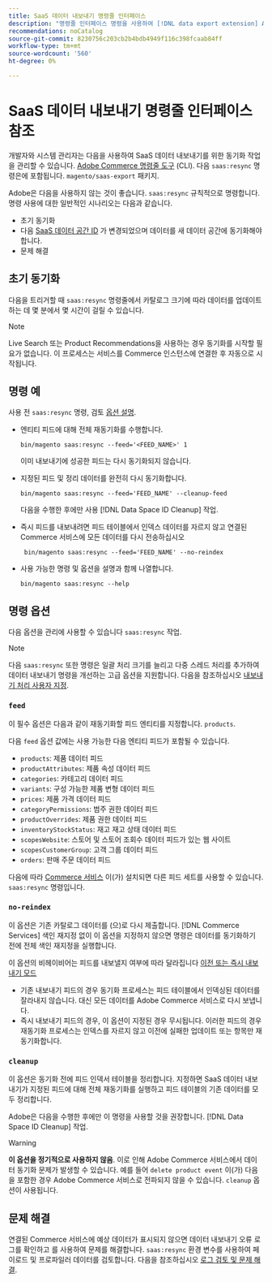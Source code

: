```yaml
---
title: SaaS 데이터 내보내기 명령줄 인터페이스
description: "명령줄 인터페이스 명령을 사용하여 [!DNL data export extension] Adobe Commerce SaaS 서비스용입니다."
recommendations: noCatalog
source-git-commit: 8230756c203cb2b4bdb4949f116c398fcaab84ff
workflow-type: tm+mt
source-wordcount: '560'
ht-degree: 0%

---
```


# SaaS 데이터 내보내기 명령줄 인터페이스 참조

개발자와 시스템 관리자는 다음을 사용하여 SaaS 데이터 내보내기를 위한 동기화 작업을 관리할 수 있습니다. [Adobe Commerce 명령줄 도구](https://experienceleague.adobe.com/en/docs/commerce-operations/configuration-guide/cli/config-cli) (CLI). 다음 `saas:resync` 명령은에 포함됩니다. `magento/saas-export` 패키지.

Adobe은 다음을 사용하지 않는 것이 좋습니다. `saas:resync` 규칙적으로 명령합니다. 명령 사용에 대한 일반적인 시나리오는 다음과 같습니다.

- 초기 동기화
- 다음 [SaaS 데이터 공간 ID](https://experienceleague.adobe.com/en/docs/commerce-admin/config/services/saas) 가 변경되었으며 데이터를 새 데이터 공간에 동기화해야 합니다.
- 문제 해결

## 초기 동기화

다음을 트리거할 때 `saas:resync` 명령줄에서 카탈로그 크기에 따라 데이터를 업데이트하는 데 몇 분에서 몇 시간이 걸릴 수 있습니다.

>[!NOTE]
>Live Search 또는 Product Recommendations을 사용하는 경우 동기화를 시작할 필요가 없습니다. 이 프로세스는 서비스를 Commerce 인스턴스에 연결한 후 자동으로 시작됩니다.

## 명령 예

사용 전 `saas:resync` 명령, 검토 [옵션 설명](#command-options).

- 엔티티 피드에 대해 전체 재동기화를 수행합니다.

  ```
  bin/magento saas:resync --feed='<FEED_NAME>' 1
  ```

  이미 내보내기에 성공한 피드는 다시 동기화되지 않습니다.

- 지정된 피드 및 정리 데이터를 완전히 다시 동기화합니다.

  ```
  bin/magento saas:resync --feed='FEED_NAME' --cleanup-feed
  ```

  다음을 수행한 후에만 사용 [!DNL Data Space ID Cleanup] 작업.

- 즉시 피드를 내보내려면 피드 테이블에서 인덱스 데이터를 자르지 않고 연결된 Commerce 서비스에 모든 데이터를 다시 전송하십시오

  ```
   bin/magento saas:resync --feed='FEED_NAME' --no-reindex
  ```

- 사용 가능한 명령 및 옵션을 설명과 함께 나열합니다.

  ```
  bin/magento saas:resync --help
  ```

## 명령 옵션

다음 옵션을 관리에 사용할 수 있습니다 `saas:resync` 작업.

>[!NOTE]
>
>다음 `saas:resync` 또한 명령은 일괄 처리 크기를 늘리고 다중 스레드 처리를 추가하여 데이터 내보내기 명령을 개선하는 고급 옵션을 지원합니다. 다음을 참조하십시오 [내보내기 처리 사용자 지정](customize-export-processing.md).

### `feed`

이 필수 옵션은 다음과 같이 재동기화할 피드 엔티티를 지정합니다. `products`.

다음 `feed` 옵션 값에는 사용 가능한 다음 엔티티 피드가 포함될 수 있습니다.

- `products`: 제품 데이터 피드
- `productAttributes`: 제품 속성 데이터 피드
- `categories`: 카테고리 데이터 피드
- `variants`: 구성 가능한 제품 변형 데이터 피드
- `prices`: 제품 가격 데이터 피드
- `categoryPermissions`: 범주 권한 데이터 피드
- `productOverrides`: 제품 권한 데이터 피드
- `inventoryStockStatus`: 재고 재고 상태 데이터 피드
- `scopesWebsite`: 스토어 및 스토어 조회수 데이터 피드가 있는 웹 사이트
- `scopesCustomerGroup`: 고객 그룹 데이터 피드
- `orders`: 판매 주문 데이터 피드

다음에 따라 [Commerce 서비스](../landing/saas.md) 이(가) 설치되면 다른 피드 세트를 사용할 수 있습니다. `saas:resync` 명령입니다.

### `no-reindex`

이 옵션은 기존 카탈로그 데이터를 (으)로 다시 제출합니다. [!DNL Commerce Services] 색인 재지정 없이 이 옵션을 지정하지 않으면 명령은 데이터를 동기화하기 전에 전체 색인 재지정을 실행합니다.

이 옵션의 비헤이비어는 피드를 내보낼지 여부에 따라 달라집니다 [이전 또는 즉시 내보내기 모드](data-synchronization.md#synchronization-modes)

- 기존 내보내기 피드의 경우 동기화 프로세스는 피드 테이블에서 인덱싱된 데이터를 잘라내지 않습니다. 대신 모든 데이터를 Adobe Commerce 서비스로 다시 보냅니다.
- 즉시 내보내기 피드의 경우, 이 옵션이 지정된 경우 무시됩니다. 이러한 피드의 경우 재동기화 프로세스는 인덱스를 자르지 않고 이전에 실패한 업데이트 또는 항목만 재동기화합니다.

### `cleanup`

이 옵션은 동기화 전에 피드 인덱서 테이블을 정리합니다. 지정하면 SaaS 데이터 내보내기가 지정된 피드에 대해 전체 재동기화를 실행하고 피드 테이블의 기존 데이터를 모두 정리합니다.

Adobe은 다음을 수행한 후에만 이 명령을 사용할 것을 권장합니다. [!DNL Data Space ID Cleanup] 작업.

>[!WARNING]
>
>**이 옵션을 정기적으로 사용하지 않음**. 이로 인해 Adobe Commerce 서비스에서 데이터 동기화 문제가 발생할 수 있습니다. 예를 들어 `delete product event` 이(가) 다음을 포함한 경우 Adobe Commerce 서비스로 전파되지 않을 수 있습니다. `cleanup` 옵션이 사용됩니다.

## 문제 해결

연결된 Commerce 서비스에 예상 데이터가 표시되지 않으면 데이터 내보내기 오류 로그를 확인하고 를 사용하여 문제를 해결합니다. `saas:resync` 환경 변수를 사용하여 페이로드 및 프로파일러 데이터를 검토합니다. 다음을 참조하십시오 [로그 검토 및 문제 해결](troubleshooting-logging.md).
